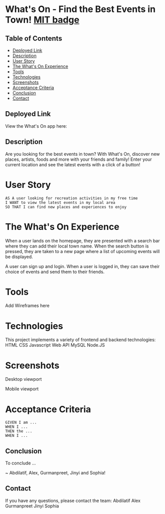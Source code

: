 # What's On - Find the Best Events in Town! [MIT badge](https://img.shields.io/badge/MIT-license-green)

## Table of Contents

- [Deployed Link](#deployed-link)
- [Description](#description)
- [User Story](#user-story)
- [The What's On Experience](#the-whats-on-experience)
- [Tools](#tools)
- [Technologies](#technologies)
- [Screenshots](#screenshots)
- [Acceptance Criteria](#acceptance-criteria)
- [Conclusion](#conclusion)
- [Contact](#contact)

## Deployed Link

View the What's On app here:

## Description

Are you looking for the best events in town? With What's On, discover new places, artists, foods and more with your friends and family! Enter your current location and see the latest events with a click of a button!

# User Story

```
AS A user looking for recreation activities in my free time
I WANT to view the latest events in my local area
SO THAT I can find new places and experiences to enjoy
```

# The What's On Experience

When a user lands on the homepage, they are presented with a search bar where they can add their local town name. When the search button is pressed, they are taken to a new page where a list of upcoming events will be displayed.

A user can sign up and login. When a user is logged in, they can save their choice of events and send them to their friends.

# Tools

Add Wireframes here

# Technologies

This project implements a variety of frontend and backend technologies:
HTML
CSS
Javascript
Web API
MySQL
Node.JS

# Screenshots

Desktop viewport

Mobile viewport

# Acceptance Criteria

```
GIVEN I am ...
WHEN I ...
THEN the ...
WHEN I ...

```

## Conclusion

To conclude ...

~ Abdilatif, Alex, Gurmanpreet, Jinyi and Sophia!

## Contact

If you have any questions, please contact the team:
Abdilatif
Alex
Gurmanpreet
Jinyi
Sophia
